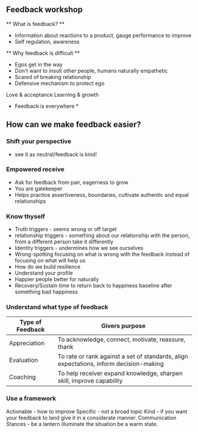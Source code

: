 ## Feedback workshop

** What is feedback? **
- Information about reactions to a product, gauge performance to improve
- Self regulation, awareness

** Why feedback is difficult **
- Egos get in the way
- Don't want to insult other people, humans naturally empathetic
- Scared of breaking relationship
- Defensive mechanism to protect ego

Love & acceptance
Learning & growth

* Feedback is everywhere *

## How can we make feedback easier?
### Shift your perspective
- see it as neutral/feedback is kind!
### Empowered receive
- Ask for feedback from pair, eagerness to grow
- You are gatekeeper
- Helps practice assertiveness, boundaries, cultivate authentic and equal relationships
### Know thyself
- Truth triggers - seems wrong or off target
- relationship triggers - something about our relationship with the person, from a different person take it differently
- Identity triggers - undermines how we see ourselves
- Wrong-spotting focusing on what is wrong with the feedback instead of focusing on what will help us
- How do we build resilience
- Understand your profile
- Happier people better for naturally
- Recovery/Sustain time to return back to happiness baseline after something bad happiness
### Understand what type of feedback
| Type of Feedback | Givers purpose
| --- | ---
| Appreciation | To acknowledge, connect, motivate, reassure, thank
| Evaluation |  To rate or rank against a set of standards, align expectations, inform decision-making
| Coaching | To help receiver expand knowledge, sharpen skill, improve capability
### Use a framework
Actionable - how to improve
Specific - not a broad topic
Kind - if you want your feedback to land give it in a considerate manner.
Communication Stances - be a lantern illuminate the situation be a warm state.
